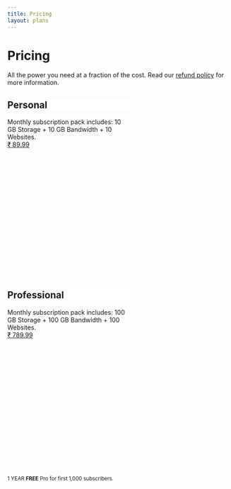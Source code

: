 ```yaml
---
title: Pricing
layout: plans
---
```


<h1 class="mdl-typography--font-light">Pricing</h1>

All the power you need at a fraction of the cost. Read our <a href="{{ site.url }}/plans/refund">refund policy</a> for more information.

<!-- Square card -->
<style>
.demo-card-square.mdl-card {
  width: 280px;
  height: 400px;
  margin-right: 20px;
  margin-bottom: 20px;
}
.demo-card-square > .mdl-card__title {
  background:
    url('/assets/third-party/subtle-patterns/topography.png') bottom right 15% no-repeat #fff;
}
</style>

<div class="demo-card-square mdl-card pull-left">
    <div class="mdl-card__title mdl-card--expand">
        <h2 class="mdl-card__title-text">Personal</h2>
    </div>
    <div class="mdl-card__supporting-text">
        Monthly subscription pack includes: 
        10 GB Storage
        + 10 GB Bandwidth
        + 10 Websites.
    </div>
    <div class="mdl-card__actions mdl-card--border">
        <a class="mdl-button mdl-button--accent mdl-js-button mdl-js-ripple-effect" href="{{ site.url }}/auth/sign-in">
            ₹ 89.99
        </a>
    </div>
</div>

<div class="demo-card-square mdl-card pull-left">
    <div class="mdl-card__title mdl-card--expand">
        <h2 class="mdl-card__title-text">Professional</h2>
    </div>
    <div class="mdl-card__supporting-text">
        Monthly subscription pack includes: 
        100 GB Storage
        + 100 GB Bandwidth
        + 100 Websites.
    </div>
    <div class="mdl-card__actions mdl-card--border">
        <a class="mdl-button mdl-button--accent mdl-js-button mdl-js-ripple-effect" href="{{ site.url }}/auth/sign-in">
            ₹ 789.99
        </a>
    </div>
</div>

<sup>1 YEAR <b>FREE</b> Pro for first 1,000 subscribers.</sup>
